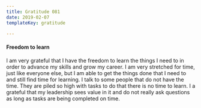 ```yaml
---
title: Gratitude 081
date: 2019-02-07
templateKey: gratitude

---
```


#### Freedom to learn

I am very grateful that I have the freedom to learn the things I need to in order to advance my skills and grow my career.  I am very stretched for time, just like everyone else, but I am able to get the things done that I need to and still find time for learning.  I talk to some people that do not have the time.  They are piled so high with tasks to do that there is no time to learn.  I a grateful that my leadership sees value in it and do not really ask questions as long as tasks are being completed on time.  
